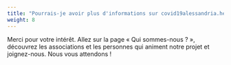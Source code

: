 ```yaml
---
title: "Pourrais-je avoir plus d'informations sur covid19alessandria.help?"
weight: 8
---
```


Merci pour votre intérêt. Allez sur la page « Qui sommes-nous ? », découvrez les associations et les personnes qui animent notre projet et joignez-nous. Nous vous attendons !
